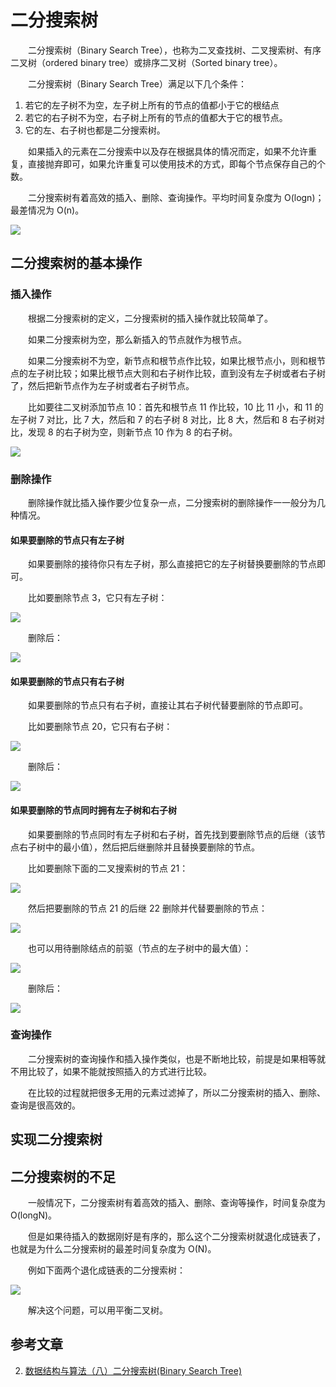 #  二分搜索树

　　二分搜索树（Binary Search Tree），也称为二叉查找树、二叉搜索树、有序二叉树（ordered binary tree）或排序二叉树（Sorted binary tree）。

　　二分搜索树（Binary Search Tree）满足以下几个条件：

1. 若它的左子树不为空，左子树上所有的节点的值都小于它的根结点
2. 若它的右子树不为空，右子树上所有的节点的值都大于它的根节点。
3. 它的左、右子树也都是二分搜索树。

　　如果插入的元素在二分搜索中以及存在根据具体的情况而定，如果不允许重复，直接抛弃即可，如果允许重复可以使用技术的方式，即每个节点保存自己的个数。

　　二分搜索树有着高效的插入、删除、查询操作。平均时间复杂度为 O(logn)；最差情况为 O(n)。

![](image/二分搜索树.png)

## 二分搜索树的基本操作

### 插入操作

　　根据二分搜索树的定义，二分搜索树的插入操作就比较简单了。

　　如果二分搜索树为空，那么新插入的节点就作为根节点。

　　如果二分搜索树不为空，新节点和根节点作比较，如果比根节点小，则和根节点的左子树比较；如果比根节点大则和右子树作比较，直到没有左子树或者右子树了，然后把新节点作为左子树或者右子树节点。

　　比如要往二叉树添加节点 10：首先和根节点 11 作比较，10 比 11 小，和 11 的左子树 7 对比，比 7 大，然后和 7 的右子树 8 对比，比 8 大，然后和 8 右子树对比，发现 8 的右子树为空，则新节点 10 作为 8 的右子树。

![](image/二叉搜索树插入.png)



### 删除操作

　　删除操作就比插入操作要少位复杂一点，二分搜索树的删除操作一一般分为几种情况。

#### 如果要删除的节点只有左子树

　　如果要删除的接待你只有左子树，那么直接把它的左子树替换要删除的节点即可。

　　比如要删除节点 3，它只有左子树：

![](image/二叉搜索树删除只有左子树.png)

　　删除后：

![](image/二叉搜索树删除只有左子树删除后.png)



#### 如果要删除的节点只有右子树

　　如果要删除的节点只有右子树，直接让其右子树代替要删除的节点即可。

　　比如要删除节点 20，它只有右子树：

![](image/二叉搜索树删除节点只有右子树.png)

　　删除后：

![](image/二叉搜索树删除节点只有右子树删除后.png)

#### 如果要删除的节点同时拥有左子树和右子树

　　如果要删除的节点同时有左子树和右子树，首先找到要删除节点的后继（该节点右子树中的最小值），然后把后继删除并且替换要删除的节点。

　　比如要删除下面的二叉搜索树的节点 21：

![](image/二叉搜索树删除有左右子树1.png)

　　然后把要删除的节点 21 的后继 22 删除并代替要删除的节点：

![](image/二叉搜索树删除有左右子树2.png)

　　也可以用待删除结点的前驱（节点的左子树中的最大值）：

![](image/二叉搜索树删除有左右子树3.png)

　　删除后：

![](image/二叉搜索树删除有左右子树4.png)

### 查询操作

　　二分搜索树的查询操作和插入操作类似，也是不断地比较，前提是如果相等就不用比较了，如果不能就按照插入的方式进行比较。

　　在比较的过程就把很多无用的元素过滤掉了，所以二分搜索树的插入、删除、查询是很高效的。

## 实现二分搜索树



## 二分搜索树的不足

　　一般情况下，二分搜索树有着高效的插入、删除、查询等操作，时间复杂度为 O(longN)。

　　但是如果待插入的数据刚好是有序的，那么这个二分搜索树就退化成链表了，也就是为什么二分搜索树的最差时间复杂度为 O(N)。

　　例如下面两个退化成链表的二分搜索树：

![](image/退化的二分搜索树.png)

　　解决这个问题，可以用平衡二叉树。

## 参考文章

2. [数据结构与算法（八）二分搜索树(Binary Search Tree)](https://chiclaim.blog.csdn.net/article/details/80598727)

